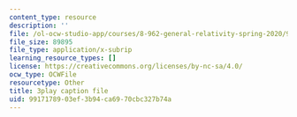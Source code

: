 ```yaml
---
content_type: resource
description: ''
file: /ol-ocw-studio-app/courses/8-962-general-relativity-spring-2020/9917178903ef3b94ca6970cbc327b74a_JWSdeg4jkoY.srt
file_size: 89895
file_type: application/x-subrip
learning_resource_types: []
license: https://creativecommons.org/licenses/by-nc-sa/4.0/
ocw_type: OCWFile
resourcetype: Other
title: 3play caption file
uid: 99171789-03ef-3b94-ca69-70cbc327b74a
---
```

